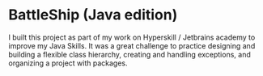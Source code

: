 # BattleShip (Java edition)

I built this project as part of my work on Hyperskill / Jetbrains academy to improve my Java Skills. It was
a great challenge to practice designing and building a flexible class hierarchy,
creating and handling exceptions, and organizing a project with packages.
